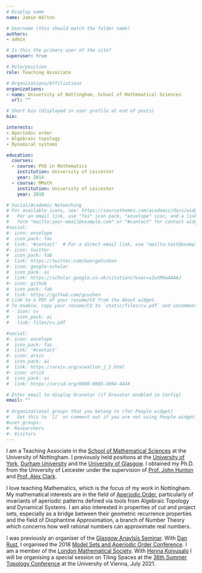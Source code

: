 ```yaml
---
# Display name
name: Jamie Walton

# Username (this should match the folder name)
authors:
- admin

# Is this the primary user of the site?
superuser: true

# Role/position
role: Teaching Associate

# Organizations/Affiliations
organizations:
- name: University of Nottingham, School of Mathematical Sciences
  url: ""

# Short bio (displayed in user profile at end of posts)
bio: 

interests:
- Aperiodic order
- Algebraic topology
- Dynamical systems

education:
  courses:
  - course: PhD in Mathematics
    institution: University of Leicester
    year: 2014
  - course: MMath
    institution: University of Leicester
    year: 2010

# Social/Academic Networking
# For available icons, see: https://sourcethemes.com/academic/docs/widgets/#icons
#   For an email link, use "fas" icon pack, "envelope" icon, and a link in the
#   form "mailto:your-email@example.com" or "#contact" for contact widget.
#social:
#- icon: envelope
#  icon_pack: fas
#  link: '#contact'  # For a direct email link, use "mailto:test@example.org".
#- icon: twitter
#  icon_pack: fab
#  link: https://twitter.com/GeorgeCushen
#- icon: google-scholar
#  icon_pack: ai
#  link: https://scholar.google.co.uk/citations?user=sIwtMXoAAAAJ
#- icon: github
#  icon_pack: fab
#  link: https://github.com/gcushen
# Link to a PDF of your resume/CV from the About widget.
# To enable, copy your resume/CV to `static/files/cv.pdf` and uncomment the lines below.  
# - icon: cv
#   icon_pack: ai
#   link: files/cv.pdf

#social:
#- icon: envelope
#  icon_pack: fas
#  link: '#contact'
#- icon: arxiv
#  icon_pack: ai
#  link: https://arxiv.org/a/walton_j_1.html
#- icon: orcid
#  icon_pack: ai
#  link: https://orcid.org/0000-0003-3804-444X

# Enter email to display Gravatar (if Gravatar enabled in Config)
email: ""
  
# Organizational groups that you belong to (for People widget)
#   Set this to `[]` or comment out if you are not using People widget.  
#user_groups:
#- Researchers
#- Visitors
---
```


I am a Teaching Associate in the [School of Mathematical Sciences](https://www.nottingham.ac.uk/mathematics/) at the University of Nottingham. I previously held positions at the [University of York](https://www.york.ac.uk/maths/), [Durham University](https://www.dur.ac.uk/mathematical.sciences/) and the [University of Glasgow](https://www.gla.ac.uk/schools/mathematicsstatistics/). I obtained my Ph.D. from the University of Leicester under the supervision of [Prof. John Hunton](https://www.dur.ac.uk/research/directory/staff/?mode=staff&id=11887) and [Prof. Alex Clark](https://www.qmul.ac.uk/maths/profiles/clarkalex.html).

I love teaching Mathematics, which is the focus of my work in Nottingham. My mathematical interests are in the field of [Aperiodic Order](https://www.ams.org/publications/journals/notices/201606/rnoti-p647.pdf), particularly of invariants of aperiodic patterns defined via tools from Algebraic Topology and Dynamical Systems. I am also interested in properties of cut and project sets, especially as a bridge between their geometric recurrence properties and the field of Diophantine Approximation, a branch of Number Theory which concerns how well rational numbers can approximate real numbers.

I was previously an organiser of the [Glasgow Anaylsis Seminar](https://www.gla.ac.uk/schools/mathematicsstatistics/events/archive/?seriesID=5). With [Dan Rust](https://www.math.uni-bielefeld.de/~drust/), I organised the 2018 [Model Sets and Aperiodic Order Conference](https://sites.google.com/view/modelsets). I am a member of the [London Mathematical Society](https://www.lms.ac.uk/). With [Henna Koivusalo](https://www.mat.univie.ac.at/~kaivusalo/) I will be organising a special session on Tiling Spaces at the [36th Summer Topology Conference](https://www.univie.ac.at/projektservice-mathematik/e/index.php?event=stc21) at the University of Vienna, July 2021.





